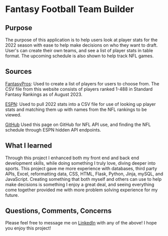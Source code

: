 # Fantasy Football Team Builder

## Purpose

The purpose of this application is to help users look at player stats for the 2022 
season with ease to help make decisions on who they want to draft. User's can create their own teams, and 
see a list of player stats in table format. The upcoming schedule is also shown to help track NFL games. 


## Sources

[FantasyPros](https://www.fantasypros.com): Used to create a list of players for users to choose from. The CSV file from 
this website consists of players ranked 1-488 in Standard Fantasy Rankings as of August 2023.

[ESPN](https://www.espn.com/nfl/stats/player): Used to pull 2022 stats into a CSV file for use of looking up player stats 
and matching them up with names from the NFL rankings to be viewed. 

[GitHub](https://gist.github.com/nntrn/ee26cb2a0716de0947a0a4e9a157bc1c) Used this page on GitHub for NFL API use, and
finding the NFL schedule through ESPN hidden API endpoints. 


## What I learned

Through this project I enhanced both my front end and back end development skills, while doing something I truly love,
diving deeper into sports. This project gave me more experience with databases, third party APIs, Excel, reformatting data,
CSS, HTML, Flask, Python, Jinja, mySQL, and JavaScript. Creating something that both myself and others can use to help make decisions is something I enjoy a great deal, and seeing everything come together provided me with more problem solving experience for my future. 

## Questions, Comments, Concerns

Please feel free to message me on [LinkedIn](https://www.linkedin.com/in/jacob-hughes-0735a723a) with any of the above! 
I hope you enjoy this project!




